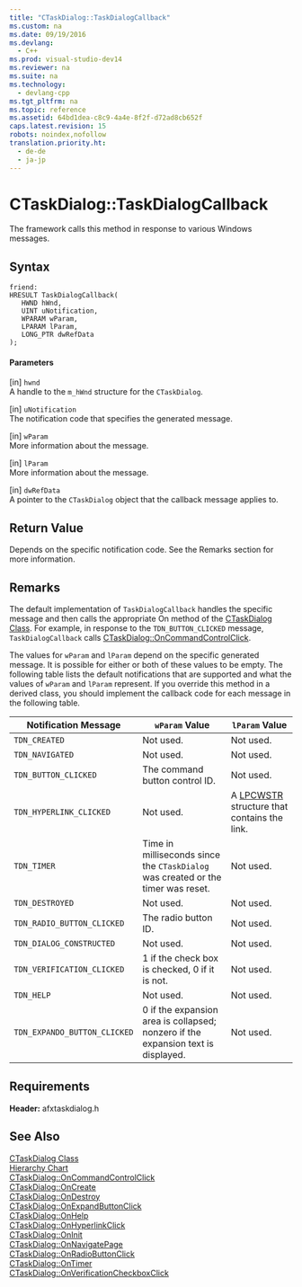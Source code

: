```yaml
---
title: "CTaskDialog::TaskDialogCallback"
ms.custom: na
ms.date: 09/19/2016
ms.devlang: 
  - C++
ms.prod: visual-studio-dev14
ms.reviewer: na
ms.suite: na
ms.technology: 
  - devlang-cpp
ms.tgt_pltfrm: na
ms.topic: reference
ms.assetid: 64bd1dea-c8c9-4a4e-8f2f-d72ad8cb652f
caps.latest.revision: 15
robots: noindex,nofollow
translation.priority.ht: 
  - de-de
  - ja-jp
---
```

# CTaskDialog::TaskDialogCallback
The framework calls this method in response to various Windows messages.  
  
## Syntax  
  
```  
friend:  
HRESULT TaskDialogCallback(  
   HWND hWnd,  
   UINT uNotification,  
   WPARAM wParam,  
   LPARAM lParam,  
   LONG_PTR dwRefData  
);  
```  
  
#### Parameters  
 [in] `hwnd`  
 A handle to the `m_hWnd` structure for the `CTaskDialog`.  
  
 [in] `uNotification`  
 The notification code that specifies the generated message.  
  
 [in] `wParam`  
 More information about the message.  
  
 [in] `lParam`  
 More information about the message.  
  
 [in] `dwRefData`  
 A pointer to the `CTaskDialog` object that the callback message applies to.  
  
## Return Value  
 Depends on the specific notification code. See the Remarks section for more information.  
  
## Remarks  
 The default implementation of `TaskDialogCallback` handles the specific message and then calls the appropriate On method of the [CTaskDialog Class](../vs140/CTaskDialog-Class.md). For example, in response to the `TDN_BUTTON_CLICKED` message, `TaskDialogCallback` calls [CTaskDialog::OnCommandControlClick](../vs140/CTaskDialog--OnCommandControlClick.md).  
  
 The values for `wParam` and `lParam` depend on the specific generated message. It is possible for either or both of these values to be empty. The following table lists the default notifications that are supported and what the values of `wParam` and `lParam` represent. If you override this method in a derived class, you should implement the callback code for each message in the following table.  
  
|Notification Message|`wParam` Value|`lParam` Value|  
|--------------------------|--------------------|--------------------|  
|`TDN_CREATED`|Not used.|Not used.|  
|`TDN_NAVIGATED`|Not used.|Not used.|  
|`TDN_BUTTON_CLICKED`|The command button control ID.|Not used.|  
|`TDN_HYPERLINK_CLICKED`|Not used.|A [LPCWSTR](http://msdn.microsoft.com/library/windows/desktop/aa383751) structure that contains the link.|  
|`TDN_TIMER`|Time in milliseconds since the `CTaskDialog` was created or the timer was reset.|Not used.|  
|`TDN_DESTROYED`|Not used.|Not used.|  
|`TDN_RADIO_BUTTON_CLICKED`|The radio button ID.|Not used.|  
|`TDN_DIALOG_CONSTRUCTED`|Not used.|Not used.|  
|`TDN_VERIFICATION_CLICKED`|1 if the check box is checked, 0 if it is not.|Not used.|  
|`TDN_HELP`|Not used.|Not used.|  
|`TDN_EXPANDO_BUTTON_CLICKED`|0 if the expansion area is collapsed; nonzero if the expansion text is displayed.|Not used.|  
  
## Requirements  
 **Header:** afxtaskdialog.h  
  
## See Also  
 [CTaskDialog Class](../vs140/CTaskDialog-Class.md)   
 [Hierarchy Chart](../vs140/Hierarchy-Chart.md)   
 [CTaskDialog::OnCommandControlClick](../vs140/CTaskDialog--OnCommandControlClick.md)   
 [CTaskDialog::OnCreate](../vs140/CTaskDialog--OnCreate.md)   
 [CTaskDialog::OnDestroy](../vs140/CTaskDialog--OnDestroy.md)   
 [CTaskDialog::OnExpandButtonClick](../vs140/CTaskDialog--OnExpandButtonClick.md)   
 [CTaskDialog::OnHelp](../vs140/CTaskDialog--OnHelp.md)   
 [CTaskDialog::OnHyperlinkClick](../vs140/CTaskDialog--OnHyperlinkClick.md)   
 [CTaskDialog::OnInit](../vs140/CTaskDialog--OnInit.md)   
 [CTaskDialog::OnNavigatePage](../vs140/CTaskDialog--OnNavigatePage.md)   
 [CTaskDialog::OnRadioButtonClick](../vs140/CTaskDialog--OnRadioButtonClick.md)   
 [CTaskDialog::OnTimer](../vs140/CTaskDialog--OnTimer.md)   
 [CTaskDialog::OnVerificationCheckboxClick](../vs140/CTaskDialog--OnVerificationCheckboxClick.md)